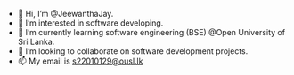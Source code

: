 - 👋 Hi, I’m @JeewanthaJay.
- 👀 I’m interested in software developing.
- 🌱 I’m currently learning software engineering (BSE) @Open University of Sri Lanka.
- 💞️ I’m looking to collaborate on software development projects.
- 📫 My email is s22010129@ousl.lk

<!---
JeewanthaJay/JeewanthaJay is a ✨ special ✨ repository because its `README.md` (this file) appears on your GitHub profile.
You can click the Preview link to take a look at your changes.
--->
